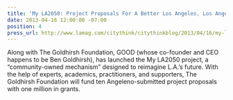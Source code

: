 ```yaml
---
title: 'My LA2050: Project Proposals For A Better Los Angeles, Los Angeles Magazine'
date: 2013-04-16 12:00:00 -07:00
position: 4
press_url: http://www.lamag.com/citythink/citythinkblog/2013/04/16/my-la2050-project-proposals-for-a-better-los-angeles
---
```


Along with The Goldhirsh Foundation, GOOD (whose co-founder and CEO happens to be Ben Goldhirsh), has launched the My LA2050 project, a “community-owned mechanism” designed to reimagine L.A.’s future. With the help of experts, academics, practitioners, and supporters, The Goldhirsh Foundation will fund ten Angeleno-submitted project proposals with one million in grants.
